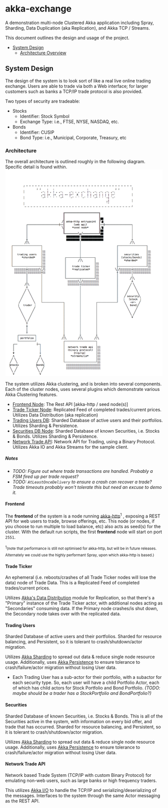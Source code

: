 # akka-exchange
A demonstration multi-node Clustered Akka application including Spray, Sharding, Data Duplication (aka Replication), and Akka TCP / Streams.

This document outlines the design and usage of the project.

  * [System Design](#system-design)
    - [Architecture Overview](#architecture)

## System Design

The design of the system is to look sort of like a real live online trading exchange. Users are able to trade via both a Web interface; for larger customers such as banks a TCP/IP trade protocol is also provided.

Two types of security are tradeable:
  - Stocks 
    * Identifier: Stock Symbol 
    * Exchange Type: i.e., FTSE, NYSE, NASDAQ, etc.
  - Bonds 
    * Identifier: CUSIP 
    * Bond Type: i.e., Municipal, Corporate, Treasury, etc

### Architecture
The overall architecture is outlined roughly in the following diagram. Specific detail is found within.
![](design/akka-exchange.png)

The system utilizes Akka clustering, and is broken into several components. Each of the cluster nodes, uses several plugins which demonstrate various Akka Clustering features.

  - [Frontend Node](#frontend): The Rest API [akka-http / seed node(s)]
  - [Trade Ticker Node](#trading-users): Replicated Feed of completed trades/current prices. Utilizes Data Distribution (aka replication)
  - [Trading Users DB](#trading-users): Sharded Database of active users and their portfolios. Utilizes Sharding & Persistence.
  - [Securities DB Node](#securities): Sharded Database of known Securities, i.e. Stocks & Bonds. Utilizes Sharding & Persistence.
  - [Network Trade API](#network-trade-api): Network API for Trading, using a Binary Protocol. Utilizes Akka IO and Akka Streams for the sample client.



##### Notes
  - *TODO: Figure out where trade transactions are handled. Probably a FSM fired up per trade request?*
  - *TODO: `AtLeastOnceDelivery` to ensure a crash can recover a trade? Trade timeouts probably won't tolerate this but need an excuse to demo it.*

#### Frontend
The **frontend** of the system is a node running [akka-http](http://doc.akka.io/docs/akka-stream-and-http-experimental/1.0/scala/http/)<sup>1</sup> ,  exposing a REST API for web users to trade, browse offerings, etc. This node (or nodes, if you choose to run multiple to load balance, etc) also acts as seed(s) for the cluster. With the default run scripts, the first **frontend** node will start on port `2551`.

<small>1</small><sub>(note that performance is still not optimised for akka-http, but will be in future releases. Alternately we could use the highly performant Spray, upon which akka-http is based.)</sub>


#### Trade Ticker
An ephemeral (i.e. reboots/crashes of all Trade Ticker nodes will lose the data) node of Trade Data. This is a Replicated Feed of completed trades/current prices. 

Utilizes [Akka's Data Distribution](http://doc.akka.io/docs/akka/2.4.0-RC1/scala/distributed-data.html) module for Replication, so that there's a "Primary" instance of the Trade Ticker actor, with additional nodes acting as "Secondaries" consuming data. If the Primary node crashes/is shut down, the Secondary node takes over with the replicated data.

#### Trading Users 
Sharded Database of active users and their portfolios. Sharded for resource balancing, and Persistent, so it is tolerant to crash/shutdown/actor migration. 

Utilizes [Akka Sharding](http://doc.akka.io/docs/akka/2.4.0-RC1/scala/cluster-sharding.html) to spread out data & reduce single node resource usage. Additionally, uses [Akka Persistence](http://doc.akka.io/docs/akka/2.4.0-RC1/scala/persistence.html) to ensure tolerance to crash/failure/actor migration without losing User data.

- Each Trading User has a sub-actor for their portfolio, with a subactor for each security type. So, each user will have a child Portfolio Actor, each of which has child actors for Stock Portfolio and Bond Portfolio. *(TODO: maybe should be a trader has a StockPortfolio and BondPortfolio?)*

#### Securities 

Sharded Database of known Securities, i.e. Stocks & Bonds. This is all of the Securities active in the system, with information on every bid offer, and trade that has occurred. Sharded for resource balancing, and Persistent, so it is tolerant to crash/shutdown/actor migration.

Utilizes [Akka Sharding](http://doc.akka.io/docs/akka/2.4.0-RC1/scala/cluster-sharding.html) to spread out data & reduce single node resource usage. Additionally, uses [Akka Persistence](http://doc.akka.io/docs/akka/2.4.0-RC1/scala/persistence.html) to ensure tolerance to crash/failure/actor migration without losing User data.


#### Network Trade API 

Network based Trade System (TCP/IP with custom Binary Protocol) for emulating non-web users, such as large banks or high frequency traders. 

This utilizes [Akka I/O](http://doc.akka.io/docs/akka/2.4.0-RC1/scala/io.html) to handle the TCP/IP and serializing/deserializing of the messages. Interfaces to the system through the same Actor messaging as the REST API.


